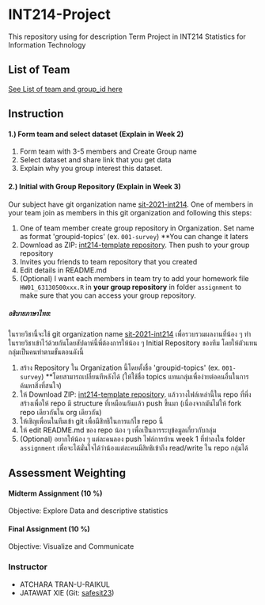 # INT214-Project

This repository using for description Term Project in INT214 Statistics for Information Technology

## List of Team

[See List of team and group_id here](https://docs.google.com/spreadsheets/d/e/2PACX-1vTAUUe9YGEoZzqtxjPxfWImJfY1nh5BiScxVOxhs4RLAYg0e_xNEkNz78sUW8ycHy7YPiAmTogw_NFh/pubhtml?gid=0&single=true)

## Instruction

#### 1.) Form team and select dataset (Explain in Week 2)

1. Form team with 3-5 members and Create Group name
2. Select dataset and share link that you get data
3. Explain why you group interest this dataset.

#### 2.) Initial with Group Repository (Explain in Week 3)

Our subject have git organization name [sit-2021-int214](https://github.com/sit-2021-int214). One of members in your team join as members in this git organization and following this steps:

1. One of team member create group repository in Organization. Set name as format 'groupid-topics' (ex. `001-survey`) \*\*You can change it laters
2. Download as ZIP: [int214-template repository](https://github.com/sit-2021-int214/int214-template). Then push to your group repository
3. Invites you friends to team repository that you created
4. Edit details in README.md
5. (Optional) I want each members in team try to add your homework file `HW01_63130500xxx.R` in **your group repository** in folder `assignment` to make sure that you can access your group repository.

##### อธิบายภาษาไทย:

ในรายวิชานี้จะใช้ git organization name [sit-2021-int214](https://github.com/sit-2021-int214) เพื่อรวบรวมผลงานที่น้อง ๆ ทำในรายวิชาเข้าไว้ด้วยกันโดยสัปดาห์นี้พี่ต้องการให้น้อง ๆ Initial Repository ของทีม โดยให้ตัวแทนกลุ่มเป็นคนทำตามขั้นตอนดังนี้

1. สร้าง Repository ใน Organization นี้โดยตั้งชื่อ 'groupid-topics' (ex. `001-survey`) \*\*โดยสามารถเปลี่ยนทีหลังได้ (ให้ใช้ชื่อ topics แทนกลุ่มเพื่อง่ายต่อคนอื่นในการค้นหาสิ่งที่สนใจ)
2. ให้ Download ZIP: [int214-template repository](https://github.com/sit-2021-int214/int214-template). แล้ววางไฟล์เหล่านี้ใน repo ที่พึ่งสร้างเพื่อให้ repo มี structure ที่เหมือนกันแล้ว push ขึ้นมา (เนื่องจากมันไม่ให้ fork repo เดียวกันใน org เดียวกัน)
3. ให้เชิญเพื่อนในทีมเข้า git เพื่อมีสิทธิในการแก้ไข repo นี้
4. ให้ edit README.md ของ repo น้อง ๆ เพื่อเป็นการระบุข้อมูลเกี่ยวกับกลุ่ม
5. (Optional) อยากให้น้อง ๆ แต่ละคนลอง push ไฟล์การบ้าน week 1 ที่ทำลงใน folder `assignment` เพื่อจะได้มั่นใจได้ว่าน้องแต่ละคนมีสิทธิเข้าถึง read/write ใน repo กลุ่มได้

## Assessment Weighting

#### Midterm Assignment (10 %)

Objective: Explore Data and descriptive statistics

#### Final Assignment (10 %)

Objective: Visualize and Communicate

### Instructor

- ATCHARA TRAN-U-RAIKUL
- JATAWAT XIE (Git: [safesit23](https://github.com/safesit23))
